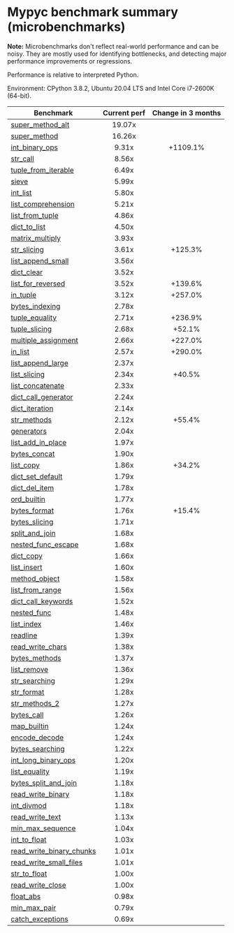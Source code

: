 # Mypyc benchmark summary (microbenchmarks)

**Note:** Microbenchmarks don't reflect real-world performance and can be noisy.
           They are mostly used for identifying bottlenecks, and detecting major performance
           improvements or regressions.

Performance is relative to interpreted Python.

Environment: CPython 3.8.2, Ubuntu 20.04 LTS and Intel Core i7-2600K (64-bit).

| Benchmark | Current perf | Change in 3 months |
| --- | :---: | :---: |
| [super_method_alt](benchmarks/super_method_alt.md) | 19.07x |  |
| [super_method](benchmarks/super_method.md) | 16.26x |  |
| [int_binary_ops](benchmarks/int_binary_ops.md) | 9.31x | +1109.1% |
| [str_call](benchmarks/str_call.md) | 8.56x |  |
| [tuple_from_iterable](benchmarks/tuple_from_iterable.md) | 6.49x |  |
| [sieve](benchmarks/sieve.md) | 5.99x |  |
| [int_list](benchmarks/int_list.md) | 5.80x |  |
| [list_comprehension](benchmarks/list_comprehension.md) | 5.21x |  |
| [list_from_tuple](benchmarks/list_from_tuple.md) | 4.86x |  |
| [dict_to_list](benchmarks/dict_to_list.md) | 4.50x |  |
| [matrix_multiply](benchmarks/matrix_multiply.md) | 3.93x |  |
| [str_slicing](benchmarks/str_slicing.md) | 3.61x | +125.3% |
| [list_append_small](benchmarks/list_append_small.md) | 3.56x |  |
| [dict_clear](benchmarks/dict_clear.md) | 3.52x |  |
| [list_for_reversed](benchmarks/list_for_reversed.md) | 3.52x | +139.6% |
| [in_tuple](benchmarks/in_tuple.md) | 3.12x | +257.0% |
| [bytes_indexing](benchmarks/bytes_indexing.md) | 2.78x |  |
| [tuple_equality](benchmarks/tuple_equality.md) | 2.71x | +236.9% |
| [tuple_slicing](benchmarks/tuple_slicing.md) | 2.68x | +52.1% |
| [multiple_assignment](benchmarks/multiple_assignment.md) | 2.66x | +227.0% |
| [in_list](benchmarks/in_list.md) | 2.57x | +290.0% |
| [list_append_large](benchmarks/list_append_large.md) | 2.37x |  |
| [list_slicing](benchmarks/list_slicing.md) | 2.34x | +40.5% |
| [list_concatenate](benchmarks/list_concatenate.md) | 2.33x |  |
| [dict_call_generator](benchmarks/dict_call_generator.md) | 2.24x |  |
| [dict_iteration](benchmarks/dict_iteration.md) | 2.14x |  |
| [str_methods](benchmarks/str_methods.md) | 2.12x | +55.4% |
| [generators](benchmarks/generators.md) | 2.04x |  |
| [list_add_in_place](benchmarks/list_add_in_place.md) | 1.97x |  |
| [bytes_concat](benchmarks/bytes_concat.md) | 1.90x |  |
| [list_copy](benchmarks/list_copy.md) | 1.86x | +34.2% |
| [dict_set_default](benchmarks/dict_set_default.md) | 1.79x |  |
| [dict_del_item](benchmarks/dict_del_item.md) | 1.78x |  |
| [ord_builtin](benchmarks/ord_builtin.md) | 1.77x |  |
| [bytes_format](benchmarks/bytes_format.md) | 1.76x | +15.4% |
| [bytes_slicing](benchmarks/bytes_slicing.md) | 1.71x |  |
| [split_and_join](benchmarks/split_and_join.md) | 1.68x |  |
| [nested_func_escape](benchmarks/nested_func_escape.md) | 1.68x |  |
| [dict_copy](benchmarks/dict_copy.md) | 1.66x |  |
| [list_insert](benchmarks/list_insert.md) | 1.60x |  |
| [method_object](benchmarks/method_object.md) | 1.58x |  |
| [list_from_range](benchmarks/list_from_range.md) | 1.56x |  |
| [dict_call_keywords](benchmarks/dict_call_keywords.md) | 1.52x |  |
| [nested_func](benchmarks/nested_func.md) | 1.48x |  |
| [list_index](benchmarks/list_index.md) | 1.46x |  |
| [readline](benchmarks/readline.md) | 1.39x |  |
| [read_write_chars](benchmarks/read_write_chars.md) | 1.38x |  |
| [bytes_methods](benchmarks/bytes_methods.md) | 1.37x |  |
| [list_remove](benchmarks/list_remove.md) | 1.36x |  |
| [str_searching](benchmarks/str_searching.md) | 1.29x |  |
| [str_format](benchmarks/str_format.md) | 1.28x |  |
| [str_methods_2](benchmarks/str_methods_2.md) | 1.27x |  |
| [bytes_call](benchmarks/bytes_call.md) | 1.26x |  |
| [map_builtin](benchmarks/map_builtin.md) | 1.24x |  |
| [encode_decode](benchmarks/encode_decode.md) | 1.24x |  |
| [bytes_searching](benchmarks/bytes_searching.md) | 1.22x |  |
| [int_long_binary_ops](benchmarks/int_long_binary_ops.md) | 1.20x |  |
| [list_equality](benchmarks/list_equality.md) | 1.19x |  |
| [bytes_split_and_join](benchmarks/bytes_split_and_join.md) | 1.18x |  |
| [read_write_binary](benchmarks/read_write_binary.md) | 1.18x |  |
| [int_divmod](benchmarks/int_divmod.md) | 1.18x |  |
| [read_write_text](benchmarks/read_write_text.md) | 1.13x |  |
| [min_max_sequence](benchmarks/min_max_sequence.md) | 1.04x |  |
| [int_to_float](benchmarks/int_to_float.md) | 1.03x |  |
| [read_write_binary_chunks](benchmarks/read_write_binary_chunks.md) | 1.01x |  |
| [read_write_small_files](benchmarks/read_write_small_files.md) | 1.01x |  |
| [str_to_float](benchmarks/str_to_float.md) | 1.00x |  |
| [read_write_close](benchmarks/read_write_close.md) | 1.00x |  |
| [float_abs](benchmarks/float_abs.md) | 0.98x |  |
| [min_max_pair](benchmarks/min_max_pair.md) | 0.79x |  |
| [catch_exceptions](benchmarks/catch_exceptions.md) | 0.69x |  |
